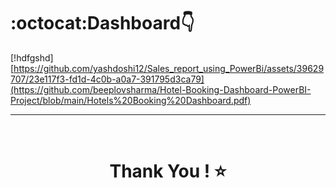 # :octocat:Dashboard👇
[!hdfgshd][https://github.com/yashdoshi12/Sales_report_using_PowerBi/assets/39629707/23e117f3-fd1d-4c0b-a0a7-391795d3ca79](https://github.com/beeplovsharma/Hotel-Booking-Dashboard-PowerBI-Project/blob/main/Hotels%20Booking%20Dashboard.pdf)

<hr />
<br />

# <div align="center">Thank You ! ⭐️</div>
